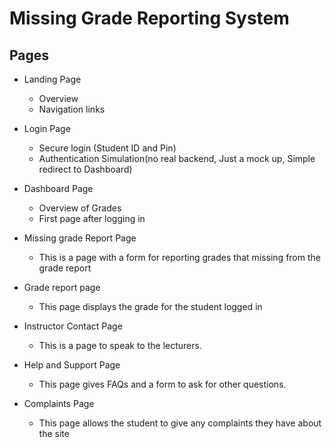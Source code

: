 # Missing Grade Reporting System

## Pages
- Landing Page
    * Overview
    * Navigation links

- Login Page
    * Secure login (Student ID and Pin)
    * Authentication Simulation(no real backend, Just a mock up, Simple redirect to Dashboard)

- Dashboard Page
    * Overview of Grades
    * First page after logging in
- Missing grade Report Page
    * This is a page with a form for reporting grades that missing from the grade report
- Grade report page
   * This page displays the grade for the student logged in
- Instructor Contact Page
   * This is a page to speak to the lecturers.
- Help and Support Page
   * This page gives FAQs and a form to ask for other questions.
- Complaints Page
  * This page allows the student to give any complaints they have about the site
